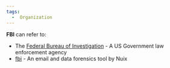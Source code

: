 ```yaml
---
tags:
  -  Organization
---
```

**FBI** can refer to:

- The [Federal Bureau of
  Investigation](federal_bureau_of_investigation.md) - A US
  Government law enforcement agency
- [fbi](fbi_(tool).md) - An email and data forensics tool by
  Nuix